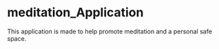 # meditation_Application
This application is made to help promote meditation and a personal safe space.
